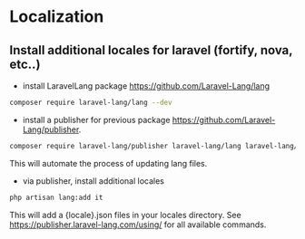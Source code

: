 # Localization

## Install additional locales for laravel (fortify, nova, etc..)
- install LaravelLang package https://github.com/Laravel-Lang/lang 
```bash
composer require laravel-lang/lang --dev
````
- install a publisher for previous package https://github.com/Laravel-Lang/publisher.

```bash
composer require laravel-lang/publisher laravel-lang/lang laravel-lang/attributes --dev
```
This will automate the process of updating lang files.
- via publisher, install additional locales 
```bash
php artisan lang:add it
```
This will add a {locale}.json files in your locales directory. 
See https://publisher.laravel-lang.com/using/ for all available commands.
